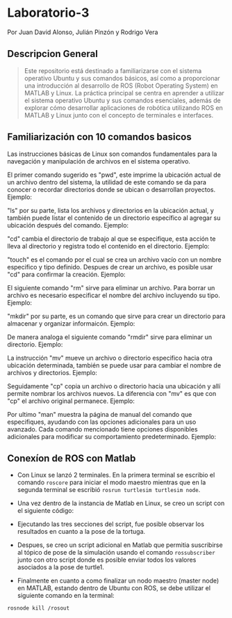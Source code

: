 # Laboratorio-3
Por Juan David Alonso, Julián Pinzón y Rodrigo Vera

## Descripcion General
>Este repositorio está destinado a familiarizarse con el sistema operativo Ubuntu y sus comandos básicos, así como a proporcionar una introducción al desarrollo de ROS (Robot Operating System) en MATLAB y Linux. La práctica principal se centra en aprender a utilizar el sistema operativo Ubuntu y sus comandos esenciales, además de explorar cómo desarrollar aplicaciones de robótica utilizando ROS en MATLAB y Linux junto con el concepto de terminales e interfaces.


## Familiarización con 10 comandos basicos 

Las instrucciones básicas de Linux son comandos fundamentales para la navegación y manipulación de archivos en el sistema operativo.

El primer comando sugerido es "pwd", este imprime la ubicación actual de un archivo dentro del sistema, la utilidad de este comando se da para conocer o recordar directorios donde se ubican o desarrollan proyectos. Ejemplo:


"ls" por su parte, lista los archivos y directorios en la ubicación actual, y también puede listar el contenido de un directorio específico al agregar su ubicación después del comando. Ejemplo: 


"cd" cambia el directorio de trabajo al que se especifique, esta acción te lleva al directorio y registra todo el contenido en el directorio. Ejemplo:


"touch" es el comando por el cual se crea un archivo vacío con un nombre especifico y tipo definido. Despues de crear un archivo, es posible usar "cd" para confirmar la creación. Ejemplo:


El siguiente comando "rm" sirve para eliminar un archivo. Para borrar un archivo es necesario especificar el nombre del archivo incluyendo su tipo. Ejemplo:


"mkdir" por su parte, es un comando que sirve para crear un directorio para almacenar y organizar informaicón. Ejemplo:


De manera analoga el siguiente comando "rmdir" sirve para eliminar un directorio. Ejemplo:


La instrucción "mv" mueve un archivo o directorio especifico hacia otra ubicación determinada, también se puede usar para cambiar el nombre de archivos y directorios. Ejemplo:


Seguidamente "cp" copia un archivo o directorio hacia una ubicación y allí permite nombrar los archivos nuevos. La diferencia con "mv" es que con "cp" el archivo original permanece. Ejemplo:


Por ultimo "man" muestra la página de manual del comando que especifiques, ayudando con las opciones adicionales para un uso avanzado. Cada comando mencionado tiene opciones disponibles adicionales para modificar su comportamiento predeterminado. Ejemplo:

## Conexíon de ROS con Matlab
* Con Linux se lanzó 2 terminales. En la primera terminal se escribio el comando `roscore` para iniciar el modo maestro mientras que en la segunda terminal se escribió `rosrun turtlesim turtlesim node`.
  
* Una vez dentro de la instancia de Matlab en Linux, se creo un script con el siguiente código:
  
* Ejecutando las tres secciones del script, fue posible observar los resultados en cuanto a la pose de la tortuga.
  
* Despues, se creo un script adicional en Matlab que permitia suscribirse al tópico de pose de la simulación usando el comando `rossubscriber` junto con otro script donde es posible enviar todos los valores asociados a la pose de turtle1.
  
* Finalmente en cuanto a como finalizar un nodo maestro (master node) en MATLAB, estando dentro de Ubuntu con ROS, se debe utilizar el siguiente comando en la terminal:
```bash
rosnode kill /rosout
```

